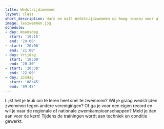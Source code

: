 ```yaml
---
title: Wedstrijdzwemmen
layout: class
short_description: Hard en nat! Wedstrijdzwemmen op hoog niveau voor alle leeftijden
image: leszwemmen.jpg
schedule:
- day: Woensdag
  start: '19:15'
  end: '20:00'
- start: '20:00'
  end: '21:00'
- day: Vrijdag
  start: '19:00'
  end: '20:30'
- start: '20:30'
  end: '22:00'
- day: Zondag
  start: '08:45'
  end: '09:45'
---
```


Lijkt het je leuk om te leren heel snel te zwemmen? Wil je graag wedstrijden zwemmen tegen andere verenigingen? Of ga je voor een eigen record en wil je naar de regionale of nationale zwemkampioenschappen? Meld je dan aan voor de kern! Tijdens de trainingen wordt aan techniek en conditie gewerkt.

